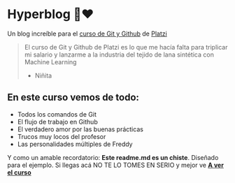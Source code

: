# Hyperblog 🤙❤
Un blog increíble para el [curso de Git y Github](https://platzi.com/cursos/git-github/ "curso de Git y Github") de [Platzi](https://platzi.com/home "Platzi")
>El curso de Git y Github de Platzi es lo que me hacía falta para triplicar mi salario y lanzarme a la industria del tejido de lana sintética con Machine Learning
> - Niñita

## En este curso vemos de todo:
* Todos los comandos de Git
* El flujo de trabajo en Github
* El verdadero amor por las buenas prácticas
* Trucos muy locos del profesor
* Las personalidades múltiples de Freddy

Y como un amable recordatorio: **Este readme.md es un chiste**. Diseñado para el ejemplo. Si llegas acá NO TE LO TOMES EN SERIO y mejor ve [**A ver el curso**](https://platzi.com/cursos/git-github/ "A ver el curso")
